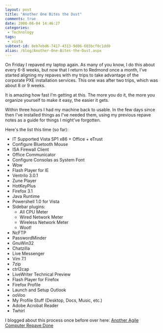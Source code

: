 ```yaml
---
layout: post
title: "Another One Bites the Dust"
comments: true
date: 2008-08-04 14:46:27
categories:
 - Technology
tags:
 - vista
subtext-id: 8eb7ebd6-7417-4313-9d06-603bcf0c1dd0
alias: /blog/Another-One-Bites-the-Dust.aspx
---
```



On Friday I repaved my laptop again. As many of you know, I do this about every 6-8 weeks, but now that I return to Redmond once a month, I've started aligning my repaves with my trips to take advantage of the corporate PXE installation services. This one was after two trips, which was about 8 or 9 weeks.

It is amazing how fast I'm getting at this. The more you do it, the more you organize yourself to make it easy, the easier it gets.

Within three hours I had my machine back to usable. In the few days since then I've installed things as I've needed them, using my previous repave notes as a guide for things I might've forgotten.

Here's the list this time (so far):

  * IT Supported Vista SP1 x86 + Office + eTrust
  * Configure Bluetooth Mouse 
  * ISA Firewall Client 
  * Office Communicator 
  * Configure Consolas as System Font 
  * Wow 
  * Flash Player for IE 
  * Ventrilo 3.0.1 
  * Zune Player 
  * HotKeyPlus 
  * Firefox 3.1 
  * Java Runtime 
  * Powershell 1.0 for Vista
  * Sidebar plugins: 
    * All CPU Meter 
    * Wired Network Meter 
    * Wireless Network Meter 
    * Woot! 
  * NcFTP 
  * PasswordMinder 
  * GnuWin32 
  * Chatzilla 
  * Live Messenger 
  * Vim 7.1 
  * 7zip 
  * ctrl2cap 
  * LiveWriter Technical Preview 
  * Flash Player for Firefox 
  * Firefox Profile 
  * Launch and Setup Outlook 
  * ooVoo 
  * My Profile Stuff (Desktop, Docs, Music, etc.)
  * Adobe Acrobat Reader
  * Twhirl

I blogged about this process once before over here: [Another Agile Computer Repave Done](http://www.peterprovost.org/blog/post/Another-Agile-Computer-Repave-Done.aspx)
